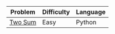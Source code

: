 | Problem | Difficulty | Language |
| --- | --- | --- |
| [Two Sum](https://leetcode.com/problems/two-sum/description/) | Easy | Python |
